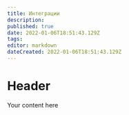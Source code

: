 ```yaml
---
title: Интеграции
description: 
published: true
date: 2022-01-06T18:51:43.129Z
tags: 
editor: markdown
dateCreated: 2022-01-06T18:51:43.129Z
---
```


# Header
Your content here